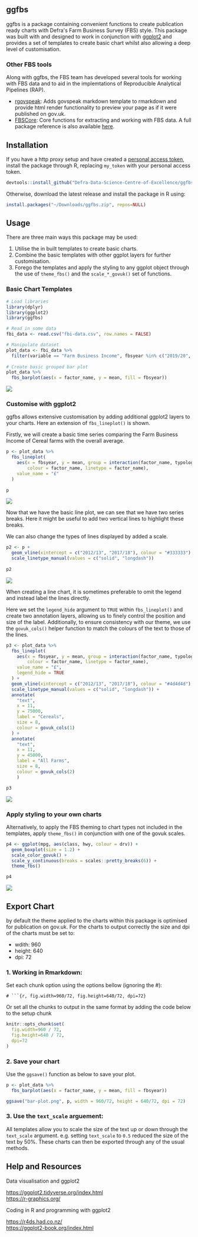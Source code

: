 ## ggfbs

ggfbs is a package containing convenient functions to create publication ready charts with Defra's Farm Business Survey (FBS) style. This package was built with and designed to work in conjunction with [ggplot2](https://ggplot2.tidyverse.org/) and provides a set of templates to create basic chart whilst also allowing a deep level of customisation.

### Other FBS tools

Along with ggfbs, the FBS team has developed several tools for working with FBS data and to aid in the implemtations of Reproducible Analytical Pipelines (RAP).

* [rgovspeak](https://github.com/Defra-Data-Science-Centre-of-Excellence/rgovspeak): Adds govspeak markdown template to rmarkdown and provide html render functionality to preview your page as if it were published on gov.uk.  
* [FBSCore](https://github.com/Defra-Data-Science-Centre-of-Excellence/FBSCore ): Core functions for extracting and working with FBS data. A full package reference is also available [here](http://fbs.int.sce.network/shiny/fbscore/).

## Installation

If you have a http proxy setup and have created a [personal access token](https://docs.github.com/en/authentication/keeping-your-account-and-data-secure/creating-a-personal-access-token), install the package through R, replacing `my_token` with your personal access token.

```r
devtools::install_github("Defra-Data-Science-Centre-of-Excellence/ggfbs", auth_token = "my_token")
```

Otherwise, download the latest release and install the package in R using:

```r
install.packages("~/Downloads/ggfbs.zip", repos=NULL)
```

## Usage

There are three main ways this package may be used:

1. Utilise the in built templates to create basic charts.
2. Combine the basic templates with other ggplot layers for further customisation.
3. Forego the templates and apply the styling to any ggplot object through the use of `theme_fbs()` and the `scale_*_govuk()` set of functions.

### Basic Chart Templates

```r
# Load libraries
library(dplyr)
library(ggplot2)
library(ggfbs)

# Read in some data
fbi_data <- read.csv("fbi-data.csv", row.names = FALSE)

# Manipulate dataset
plot_data <- fbi_data %>% 
  filter(variable == "Farm Business Income", fbsyear %in% c("2019/20", "2020/21"))
  
# Create basic grouped bar plot
plot_data %>% 
  fbs_barplot(aes(x = factor_name, y = mean, fill = fbsyear))
```
![](examples/usage-barplot-1.png)<!-- -->

### Customise with ggplot2

ggfbs allows extensive customisation by adding additional ggplot2 layers to your charts. Here an extension of `fbs_lineplot()` is shown.

Firstly, we will create a basic time series comparing the Farm Business Income of Cereal farms with the overall average.

```r
p <- plot_data %>% 
  fbs_lineplot(
    aes(x = fbsyear, y = mean, group = interaction(factor_name, typology), 
        colour = factor_name, linetype = factor_name),
    value_name = "£"
  )
  
p
```
![](examples/usage-lineplot-1.png)<!-- -->

Now that we have the basic line plot, we can see that we have two series breaks. Here it might be useful to add two vertical lines to highlight these breaks.

We can also change the types of lines displayed by added a scale.

```r
p2 <- p +
  geom_vline(xintercept = c("2012/13", "2017/18"), colour = "#333333")  +
  scale_linetype_manual(values = c("solid", "longdash"))
  
p2
```
![](examples/usage-lineplot-2.png)<!-- -->

When creating a line chart, it is sometimes preferable to omit the legend and instead label the lines directly.

Here we set the `legend_hide` argument to `TRUE` within `fbs_lineplot()` and create two annotation layers, allowing us to finely control the position and size of the label. Additionally, to ensure consistency with our theme, we use the `govuk_cols()` helper function to match the colours of the text to those of the lines.

```r
p3 <- plot_data %>% 
  fbs_lineplot(
    aes(x = fbsyear, y = mean, group = interaction(factor_name, typology), 
        colour = factor_name, linetype = factor_name),
    value_name = "£",
    legend_hide = TRUE
  ) +
  geom_vline(xintercept = c("2012/13", "2017/18"), colour = "#4d4d4d") +
  scale_linetype_manual(values = c("solid", "longdash")) +
  annotate(
    "text", 
    x = 11,
    y = 75000,
    label = "Cereals",
    size = 8,
    colour = govuk_cols(1)
  ) +
  annotate(
    "text",
    x = 11,
    y = 45000,
    label = "All Farms",
    size = 8,
    colour = govuk_cols(2)
    )

p3
```
![](examples/usage-lineplot-3.png)<!-- -->

### Apply styling to your own charts

Alternatively, to apply the FBS theming to chart types not included in the templates, apply `theme_fbs()` in conjunction with one of the govuk scales.

```r
p4 <- ggplot(mpg, aes(class, hwy, colour = drv)) + 
  geom_boxplot(size = 1.2) +
  scale_color_govuk() +
  scale_y_continuous(breaks = scales::pretty_breaks(6)) +
  theme_fbs()

p4
```
![](examples/usage-boxplot-1.png)<!-- -->

## Export Chart

by default the theme applied to the charts within this package is optimised for publication on gov.uk. For the charts to output correctly the size and dpi of the charts must be set to:

- wdith: 960
- height: 640
- dpi: 72

### 1. Working in Rmarkdown:

Set each chunk option using the options bellow (ignoring the #):
```
# ```{r, fig.width=960/72, fig.height=640/72, dpi=72}
```

Or set all the chunks to output in the same format by adding the code below to the setup chunk
```r
knitr::opts_chunk$set(
  fig.width=960 / 72,
  fig.height=640 / 72,
  dpi=72
)
```

### 2. Save your chart

Use the `ggsave()` function as below to save your plot.

```r
p <- plot_data %>% 
  fbs_barplot(aes(x = factor_name, y = mean, fill = fbsyear))

ggsave("bar-plot.png", p, width = 960/72, height = 640/72, dpi = 72)
```

### 3. Use the `text_scale` arguement:

All templates allow you to scale the size of the text up or down through the `text_scale` argument. e.g. setting `text_scale` to `0.5` reduced the size of the text by 50%. These charts can then be exported through any of the usual methods.

## Help and Resources
Data visualisation and ggplot2

https://ggplot2.tidyverse.org/index.html  
https://r-graphics.org/

Coding in R and programming with ggplot2

https://r4ds.had.co.nz/  
https://ggplot2-book.org/index.html
